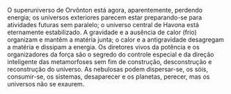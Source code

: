 ﻿O superuniverso de Orvônton está agora, aparentemente, perdendo energia; os universos exteriores parecem estar preparando-se para atividades futuras sem paralelo; o universo central de Havona está eternamente estabilizado. A gravidade e a ausência de calor (frio) organizam e mantêm a matéria junta; o calor e a antigravidade desagregam a matéria e dissipam a energia. Os diretores vivos da potência e os organizadores da força são o segredo do controle especial e da direção inteligente das metamorfoses sem fim de construção, desconstrução e reconstrução do universo. As nebulosas podem dispersar-se, os sóis, consumir-se, os sistemas, desaparecer e os planetas, perecer, mas os universos não se exaurem.